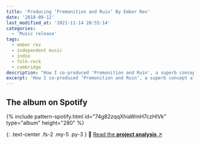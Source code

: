 ```yaml
---
title: 'Producing ‘Premonition and Ruin’ By Ember Rev'
date: '2018-09-12'
last_modified_at: '2021-11-14 20:55:14'
categories:
  - 'Music release'
tags:
  - ember rev
  - independent music
  - indie
  - folk-rock
  - cambridge
description: "How I co-produced 'Premonition and Ruin', a superb concept album by Ember Rev around 'a lament for the European ideal', beautifully written and arranged."
excerpt: 'How I co-produced ‘Premonition and Ruin’, a superb concept album around <em>a lament for the European ideal</em>.'
---
```

## The album on Spotify

{% include pattern-spotify.html id="74g82zqqXhiaWmH7czHIVk" type="album" height="280" %}

{: .text-center .fs-2 .my-5 .py-3 }
📖 [Read the **project analysis** ↗︎](/projects/sound-design/premonition-and-ruin/)